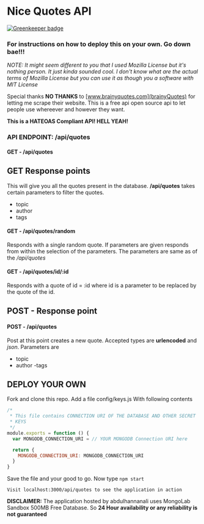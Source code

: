 # Nice Quotes API

[![Greenkeeper badge](https://badges.greenkeeper.io/abdulhannanali/nicequotesapi.svg)](https://greenkeeper.io/)

### For instructions on how to deploy this on your own. Go down bae!!!

*NOTE: It might seem different to you that I used Mozilla License but it's
nothing person. It just kinda sounded cool. I don't know what are the actual
terms of Mozilla License but you can use it as though you a software with
MIT License*

Special thanks **NO THANKS** to [www.brainyquotes.com](brainyQuotes) for letting
me scrape their website. This is a free api open source api to let people use
whereever and however they want.

**This is a HATEOAS Compliant API! HELL YEAH!**

### API ENDPOINT: /api/quotes

#### GET - /api/quotes
## GET Response points
This will give you all the quotes present in the database. **/api/quotes** takes
certain parameters to filter the quotes.
- topic
- author
- tags

#### GET - /api/quotes/random
Responds with a single random quote. If parameters are given responds from within
the selection of the parameters. The parameters are same as of the */api/quotes*

#### GET - /api/quotes/id/:id
Responds with a quote of id = :id where id is a parameter to be replaced by the quote of the
id.

## POST - Response point

#### POST - /api/quotes
Post at this point creates a new quote. Accepted types are **urlencoded** and *json*.
Parameters are
- topic
- author
-tags

## DEPLOY YOUR OWN
Fork and clone this repo. Add a file config/keys.js
With following contents
```js
/*
 * This file contains CONNECTION URI OF THE DATABASE AND OTHER SECRET
 * KEYS
 */
module.exports = function () {
  var MONGODB_CONNECTION_URI = // YOUR MONGODB Connection URI here

  return {
    MONGODB_CONNECTION_URI: MONGODB_CONNECTION_URI
  }
}
```
Save the file and your good to go.
Now type
`npm start`

`Visit localhost:3000/api/quotes to see the application in action`

**DISCLAIMER:** The application hosted by abdulhannanali uses MongoLab Sandbox
500MB Free Database. So **24 Hour availability or any reliability is not guaranteed**
